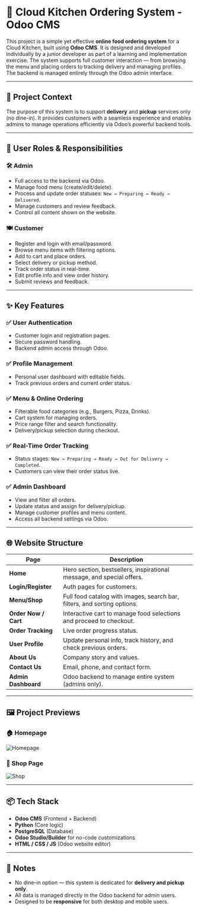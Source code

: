 # 🍔 Cloud Kitchen Ordering System - Odoo CMS

This project is a simple yet effective **online food ordering system** for a Cloud Kitchen, built using **Odoo CMS**. It is designed and developed individually by a junior developer as part of a learning and implementation exercise. The system supports full customer interaction — from browsing the menu and placing orders to tracking delivery and managing profiles. The backend is managed entirely through the Odoo admin interface.

---

## 🚀 Project Context

The purpose of this system is to support **delivery** and **pickup** services only (no dine-in). It provides customers with a seamless experience and enables admins to manage operations efficiently via Odoo’s powerful backend tools.

---

## 👥 User Roles & Responsibilities

### 🛠️ Admin
- Full access to the backend via Odoo.
- Manage food menu (create/edit/delete).
- Process and update order statuses: `New → Preparing → Ready → Delivered`.
- Manage customers and review feedback.
- Control all content shown on the website.

### 🍽️ Customer
- Register and login with email/password.
- Browse menu items with filtering options.
- Add to cart and place orders.
- Select delivery or pickup method.
- Track order status in real-time.
- Edit profile info and view order history.
- Submit reviews and feedback.

---

## ✨ Key Features

### ✅ User Authentication
- Customer login and registration pages.
- Secure password handling.
- Backend admin access through Odoo.

### ✅ Profile Management
- Personal user dashboard with editable fields.
- Track previous orders and current order status.

### ✅ Menu & Online Ordering
- Filterable food categories (e.g., Burgers, Pizza, Drinks).
- Cart system for managing orders.
- Price range filter and search functionality.
- Delivery/pickup selection during checkout.

### ✅ Real-Time Order Tracking
- Status stages: `New → Preparing → Ready → Out for Delivery → Completed`.
- Customers can view their order status live.

### ✅ Admin Dashboard
- View and filter all orders.
- Update status and assign for delivery/pickup.
- Manage customer profiles and menu content.
- Access all backend settings via Odoo.

---

## 🌐 Website Structure

| Page              | Description                                                                 |
|-------------------|-----------------------------------------------------------------------------|
| **Home**          | Hero section, bestsellers, inspirational message, and special offers.       |
| **Login/Register**| Auth pages for customers.                                                   |
| **Menu/Shop**     | Full food catalog with images, search bar, filters, and sorting options.     |
| **Order Now / Cart** | Interactive cart to manage food selections and proceed to checkout.         |
| **Order Tracking**| Live order progress status.                                                 |
| **User Profile**  | Update personal info, track history, and check previous orders.              |
| **About Us**      | Company story and values.                                                    |
| **Contact Us**    | Email, phone, and contact form.                                              |
| **Admin Dashboard**| Odoo backend to manage entire system (admins only).                         |

---

## 🖼️ Project Previews

### 🏠 Homepage  
![Homepage](https://drive.google.com/uc?export=view&id=19sK_vGS-QY-sFko7SlUWOtDeB8VFA-Wy)

### 🛒 Shop Page  
![Shop](https://drive.google.com/uc?export=view&id=1OXWkhpDKChoOD6I8-elSYWGGwz15DFId)

---

## 📦 Tech Stack

- **Odoo CMS** (Frontend + Backend)
- **Python** (Core logic)
- **PostgreSQL** (Database)
- **Odoo Studio/Builder** for no-code customizations
- **HTML / CSS / JS** (Odoo website editor)

---

## 📌 Notes

- No dine-in option — this system is dedicated for **delivery and pickup only**.
- All data is managed directly in the Odoo backend for admin users.
- Designed to be **responsive** for both desktop and mobile users.

